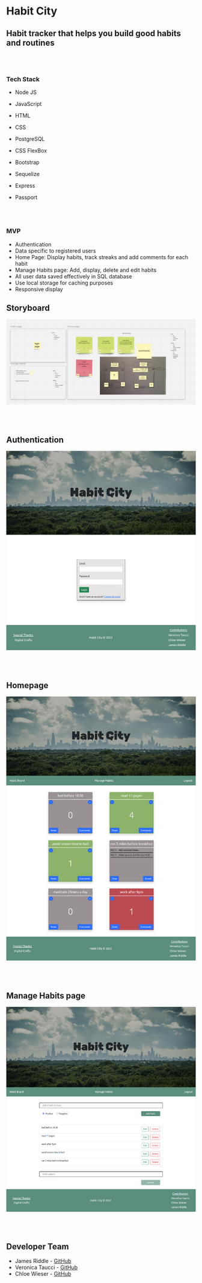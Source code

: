 # Habit City

## Habit tracker that helps you build good habits and routines

<br />
<br />

### Tech Stack

- Node JS
- JavaScript
- HTML
- CSS 
- PostgreSQL

- CSS FlexBox
- Bootstrap
- Sequelize
- Express
- Passport

<br />
<br />

### MVP

- Authentication
- Data specific to registered users
- Home Page: Display habits, track streaks and add comments for each habit
- Manage Habits page: Add, display, delete and edit habits
- All user data saved effectively in SQL database
- Use local storage for caching purposes
- Responsive display

## Storyboard

![storyboard](public/images/storyBoard.png)

<br />
<br />

## Authentication

![authentication](public/images/Authentication.png)

<br />
<br />

## Homepage

![desktop](public/images/HomePage.png)

<br />
<br />

## Manage Habits page

![modal](public/images/ManageHabits.png)

<br />
<br />


## Developer Team

- James Riddle - [GitHub](https://github.com/jamescr757/)
- Veronica Taucci - [GitHub](https://github.com/veronicataucci/)
- Chloe Wieser - [GitHub](https://github.com/chloeWieser/)


